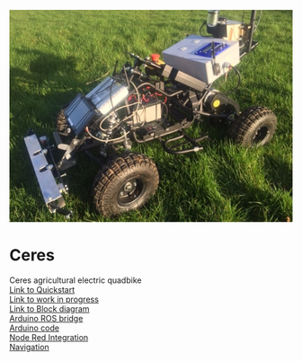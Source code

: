 ![Ceres](/Ceres.jpg)
# Ceres
Ceres agricultural electric quadbike <br>
[Link to Quickstart](quickstart.md)<br>
[Link to work in progress](wip.md) <br>
[Link to Block diagram](blockdiagram.md)<br>
[Arduino ROS bridge](https://github.com/swane/ceres/blob/master/2Ceres_ROS.py) <br>
[Arduino code](https://github.com/swane/ceres/blob/master/final_Quadbike_code.ino) <br>
[Node Red Integration](https://github.com/swane/ceres/blob/master/node_red_integration.md) <br>
[Navigation](https://github.com/swane/ceres/blob/master/navigation.md) <br>
